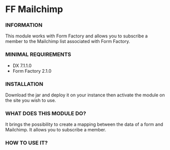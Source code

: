 # FF Mailchimp

### INFORMATION
This module works with Form Factory and allows you to subscribe a member to the Mailchimp list associated with Form Factory.

### MINIMAL REQUIREMENTS
* DX 7.1.1.0
* Form Factory 2.1.0

### INSTALLATION
Download the jar and deploy it on your instance then activate the module on the site you wish to use.

### WHAT DOES THIS MODULE DO?
It brings the possibility to create a mapping between the data of a form and Mailchimp.
It allows you to subscribe a member.

### HOW TO USE IT?

